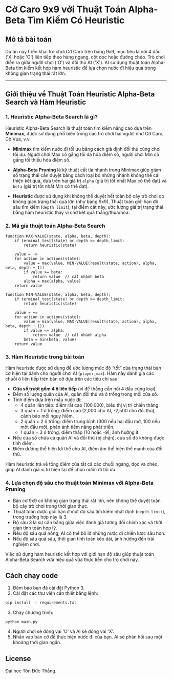 # Cờ Caro 9x9 với Thuật Toán Alpha-Beta Tìm Kiếm Có Heuristic

## Mô tả bài toán

Dự án này triển khai trò chơi Cờ Caro trên bảng 9x9, mục tiêu là nối 4 dấu ('X' hoặc 'O') liên tiếp theo hàng ngang, cột dọc hoặc đường chéo. Trò chơi diễn ra giữa người chơi ('O') và đối thủ AI ('X'). AI sử dụng thuật toán Alpha-Beta tìm kiếm kết hợp hàm heuristic để lựa chọn nước đi hiệu quả trong không gian trạng thái rất lớn.

---

## Giới thiệu về Thuật Toán Heuristic Alpha-Beta Search và Hàm Heuristic

### 1. Heuristic Alpha-Beta Search là gì?

Heuristic Alpha-Beta Search là thuật toán tìm kiếm nâng cao dựa trên **Minimax**, được sử dụng phổ biến trong các trò chơi hai người như Cờ Caro, Cờ Vua, v.v.

- **Minimax** tìm kiếm nước đi tối ưu bằng cách giả định đối thủ cũng chơi tối ưu. Người chơi Max cố gắng tối đa hóa điểm số, người chơi Min cố gắng tối thiểu hóa điểm số.

- **Alpha-Beta Pruning** là kỹ thuật cắt tỉa nhánh trong Minimax giúp giảm số trạng thái cần duyệt bằng cách loại bỏ những nhánh không thể cải thiện kết quả, dựa trên hai giá trị `alpha` (giá trị tốt nhất Max có thể đạt) và `beta` (giá trị tốt nhất Min có thể đạt).

- **Heuristic** được sử dụng khi không thể duyệt hết toàn bộ cây trò chơi do không gian trạng thái quá lớn (như bảng 9x9). Thuật toán giới hạn độ sâu tìm kiếm (`depth limit`), tại điểm cắt này, ước lượng giá trị trạng thái bằng hàm heuristic thay vì chờ kết quả thắng/thua/hòa.

### 2. Mã giả thuật toán Alpha-Beta Search

```pseudo
function MAX-VALUE(state, alpha, beta, depth):
    if terminal_test(state) or depth >= depth_limit:
        return heuristic(state)

    value = -∞
    for action in actions(state):
        value = max(value, MIN-VALUE(result(state, action), alpha, beta, depth + 1))
        if value >= beta:
            return value  // cắt nhánh beta
        alpha = max(alpha, value)
    return value

function MIN-VALUE(state, alpha, beta, depth):
    if terminal_test(state) or depth >= depth_limit:
        return heuristic(state)

    value = +∞
    for action in actions(state):
        value = min(value, MAX-VALUE(result(state, action), alpha, beta, depth + 1))
        if value <= alpha:
            return value  // cắt nhánh alpha
        beta = min(beta, value)
    return value
```

### 3. Hàm Heuristic trong bài toán

Hàm heuristic được sử dụng để ước lượng mức độ “tốt” của trạng thái bàn cờ hiện tại dành cho người chơi AI (`player_max`). Hàm này đánh giá các chuỗi ô liên tiếp trên bàn cờ dựa trên các tiêu chí sau:

- **Cửa sổ trượt gồm 4 ô liên tiếp** (vì để thắng cần nối 4 dấu cùng loại).
- Đếm số lượng quân của AI, quân đối thủ và ô trống trong mỗi cửa sổ.
- Tính điểm dựa trên mẫu nước đi:
  - 4 quân liên tiếp: điểm rất cao (100,000), biểu thị vị trí chiến thắng.
  - 3 quân + 1 ô trống: điểm cao (2,000 cho AI, -2,500 cho đối thủ), cảnh báo mối nguy hiểm.
  - 2 quân + 2 ô trống: điểm trung bình (300 nếu hai đầu mở, 100 nếu một đầu mở), phản ánh tiềm năng phát triển.
  - 1 quân + 3 ô trống: điểm thấp (10 hoặc -9), ảnh hưởng ít.
- Nếu cửa sổ chứa cả quân AI và đối thủ (bị chặn), cửa sổ đó không được tính điểm.
- Điểm dương thể hiện lợi thế cho AI, điểm âm thể hiện thế mạnh của đối thủ.

Hàm heuristic trả về tổng điểm của tất cả các chuỗi ngang, dọc và chéo, giúp AI đánh giá vị trí hiện tại để chọn nước đi tối ưu.

### 4. Lựa chọn độ sâu cho thuật toán Minimax với Alpha-Beta Pruning

- Bàn cờ 9x9 có không gian trạng thái rất lớn, nên không thể duyệt toàn bộ cây trò chơi trong thời gian thực.
- Thuật toán được giới hạn ở một độ sâu tìm kiếm nhất định (`depth_limit`), trong trường hợp này là 3.
- Độ sâu 3 là sự cân bằng giữa việc đánh giá tương đối chính xác và thời gian tính toán hợp lý.
- Nếu độ sâu quá nông, AI có thể bỏ lỡ những nước đi chiến lược sâu hơn.
- Nếu độ sâu quá sâu, thời gian tính toán kéo dài, ảnh hưởng đến trải nghiệm chơi.

Việc sử dụng hàm heuristic kết hợp với giới hạn độ sâu giúp thuật toán Alpha-Beta Search vừa hiệu quả vừa thực tiễn cho trò chơi này.

## Cách chạy code

1. Đảm bảo bạn đã cài đặt Python 3.
2. Cài đặt các thư viện cần thiết bằng lệnh:

```bash
pip install -r requirements.txt
```

3. Chạy chương trình:

```
python main.py
```

4. Người chơi sẽ đóng vai 'O' và AI sẽ đóng vai 'X'.
5. Nhấn vào bàn cờ để thực hiện nước đi của bạn. AI sẽ phản hồi sau một khoảng thời gian ngắn.

## License

Đại học Tôn Đức Thắng.
